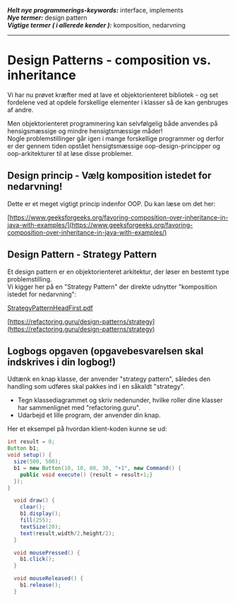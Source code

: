 ***Helt nye programmerings-keywords:*** interface, implements        
***Nye termer:*** design pattern       
***Vigtige termer ( i allerede kender ):*** komposition, nedarvning       

------------------------------------------------

# Design Patterns - composition vs. inheritance

Vi har nu prøvet kræfter med at lave et objektorienteret bibliotek - og set fordelene ved at opdele forskellige elementer i klasser så de kan genbruges af andre.

Men objektorienteret programmering kan selvfølgelig både anvendes på hensigsmæssige og mindre hensigtsmæssige måder!     
Nogle problemstillinger går igen i mange forskellige programmer og derfor er der gennem tiden opstået hensigtsmæssige oop-design-principper og oop-arkitekturer til at løse disse problemer.

## Design princip - Vælg komposition istedet for nedarvning!

Dette er et meget vigtigt princip indenfor OOP. Du kan læse om det her:

[https://www.geeksforgeeks.org/favoring-composition-over-inheritance-in-java-with-examples/](https://www.geeksforgeeks.org/favoring-composition-over-inheritance-in-java-with-examples/)

## Design Pattern - Strategy Pattern

Et design pattern er en objektorienteret arkitektur, der løser en bestemt type problemstilling.   
Vi kigger her på en "Strategy Pattern" der direkte udnytter "komposition istedet for nedarvning":

[StrategyPatternHeadFirst.pdf](StrategyPatternHeadFirst.pdf)

[https://refactoring.guru/design-patterns/strategy](https://refactoring.guru/design-patterns/strategy)

## Logbogs opgaven (opgavebesvarelsen skal indskrives i din logbog!)
Udtænk en knap klasse, der anvender "strategy pattern", således den handling som udføres skal pakkes ind i en såkaldt "strategy".
- Tegn klassediagrammet og skriv nedenunder, hvilke roller dine klasser har sammenlignet med "refactoring.guru".
- Udarbejd et lille program, der anvender din knap.


Her et eksempel på hvordan klient-koden kunne se ud:
```java
int result = 0;
Button b1;
void setup() {
  size(500, 500);
  b1 = new Button(10, 10, 80, 30, "+1", new Command() {
    public void execute() {result = result+1;}
  });
}

  void draw() {
    clear();
    b1.display();
    fill(255);
    textSize(20);
    text(result,width/2,height/2);
  }

  void mousePressed() {
    b1.click();
  }

  void mouseReleased() {
    b1.release();
  }
```
